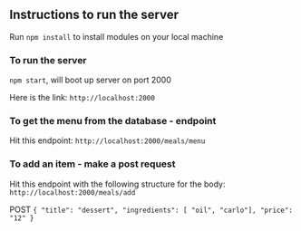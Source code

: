 ## Instructions to run the server

Run `npm install` to install modules on your local machine

### To run the server
 `npm start`, will boot up server on port 2000

 Here is the link: `http://localhost:2000`

 ### To get the menu from the database - endpoint

 Hit this endpoint: `http://localhost:2000/meals/menu`

 ### To add an item - make a post request

 Hit this endpoint with the following structure for the body: `http://localhost:2000/meals/add`

 POST
`{
	"title": "dessert",
	"ingredients": [ "oil", "carlo"],
	"price": "12"
}`

 


